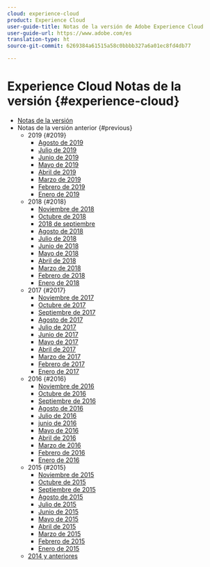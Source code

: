 ```yaml
---
cloud: experience-cloud
product: Experience Cloud
user-guide-title: Notas de la versión de Adobe Experience Cloud
user-guide-url: https://www.adobe.com/es
translation-type: ht
source-git-commit: 6269384a61515a58c0bbbb327a6a01ec8fd4db77

---
```



# Experience Cloud Notas de la versión {#experience-cloud}

+ [Notas de la versión](current.md)
+ Notas de la versión anterior {#previous}
   + 2019 {#2019}
      + [Agosto de 2019](c-legacy-releases/2019/08082019.md)
      + [Julio de 2019](c-legacy-releases/2019/07182019.md)
      + [Junio de 2019](c-legacy-releases/2019/06132019.md)
      + [Mayo de 2019](c-legacy-releases/2019/05092019.md)
      + [Abril de 2019](c-legacy-releases/2019/04112019.md)
      + [Marzo de 2019](c-legacy-releases/2019/03072019.md)
      + [Febrero de 2019](c-legacy-releases/2019/02072019.md)
      + [Enero de 2019](c-legacy-releases/2019/01172019.md)
   + 2018 {#2018}
      + [Noviembre de 2018](c-legacy-releases/2018/11012018.md)
      + [Octubre de 2018](c-legacy-releases/2018/10112018.md)
      + [2018 de septiembre](c-legacy-releases/2018/09132018.md)
      + [Agosto de 2018](c-legacy-releases/2018/08092018.md)
      + [Julio de 2018](c-legacy-releases/2018/07192018.md)
      + [Junio de 2018](c-legacy-releases/2018/06142018.md)
      + [Mayo de 2018](c-legacy-releases/2018/05102018.md)
      + [Abril de 2018](c-legacy-releases/2018/04122018.md)
      + [Marzo de 2018](c-legacy-releases/2018/03082018.md)
      + [Febrero de 2018](c-legacy-releases/2018/02082018.md)
      + [Enero de 2018](c-legacy-releases/2018/01182018.md)
   + 2017 {#2017}
      + [Noviembre de 2017](c-legacy-releases/2017/11092017.md)
      + [Octubre de 2017](c-legacy-releases/2017/10262017.md)
      + [Septiembre de 2017](c-legacy-releases/2017/09212017.md)
      + [Agosto de 2017](c-legacy-releases/2017/08172017.md)
      + [Julio de 2017](c-legacy-releases/2017/07202017.md)
      + [Junio de 2017](c-legacy-releases/2017/06082017.md)
      + [Mayo de 2017](c-legacy-releases/2017/05182017.md)
      + [Abril de 2017](c-legacy-releases/2017/04202017.md)
      + [Marzo de 2017](c-legacy-releases/2017/03092017.md)
      + [Febrero de 2017](c-legacy-releases/2017/02162017.md)
      + [Enero de 2017](c-legacy-releases/2017/01192017.md)
   + 2016 {#2016}
      + [Noviembre de 2016](c-legacy-releases/2016/11102016.md)
      + [Octubre de 2016](c-legacy-releases/2016/10202016.md)
      + [Septiembre de 2016](c-legacy-releases/2016/09152016.md)
      + [Agosto de 2016](c-legacy-releases/2016/08182016.md)
      + [Julio de 2016](c-legacy-releases/2016/07212016.md)
      + [junio de 2016](c-legacy-releases/2016/06162016.md)
      + [Mayo de 2016](c-legacy-releases/2016/05192016.md)
      + [Abril de 2016](c-legacy-releases/2016/04212016.md)
      + [Marzo de 2016](c-legacy-releases/2016/03172016.md)
      + [Febrero de 2016](c-legacy-releases/2016/02182016.md)
      + [Enero de 2016](c-legacy-releases/2016/01212016.md)
   + 2015 {#2015}
      + [Noviembre de 2015](c-legacy-releases/2015/11052015.md)
      + [Octubre de 2015](c-legacy-releases/2015/10152015.md)
      + [Septiembre de 2015](c-legacy-releases/2015/09172015.md)
      + [Agosto de 2015](c-legacy-releases/2015/08202015.md)
      + [Julio de 2015](c-legacy-releases/2015/07162015.md)
      + [Junio de 2015](c-legacy-releases/2015/06182015.md)
      + [Mayo de 2015](c-legacy-releases/2015/05212015.md)
      + [Abril de 2015](c-legacy-releases/2015/04162015.md)
      + [Marzo de 2015](c-legacy-releases/2015/03192015.md)
      + [Febrero de 2015](c-legacy-releases/2015/02192015.md)
      + [Enero de 2015](c-legacy-releases/2015/01152015.md)
   + [2014 y anteriores](c-legacy-releases/2014-earlier.md)

